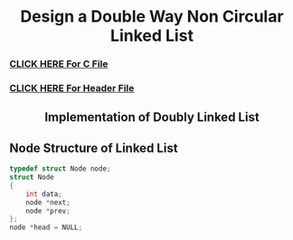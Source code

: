 <h1 class="text-purple" align="center">
    Design a Double Way Non Circular Linked List
</h1>

### [CLICK HERE For C File](../lab10/1.c)

### [CLICK HERE For Header File](../lab10/DoublyNonCircular.h)

<h2 align="center">
    Implementation of Doubly Linked List
</h2>

## Node Structure of Linked List
```c
typedef struct Node node;
struct Node
{
    int data;
    node *next;
    node *prev;
};
node *head = NULL;
```

